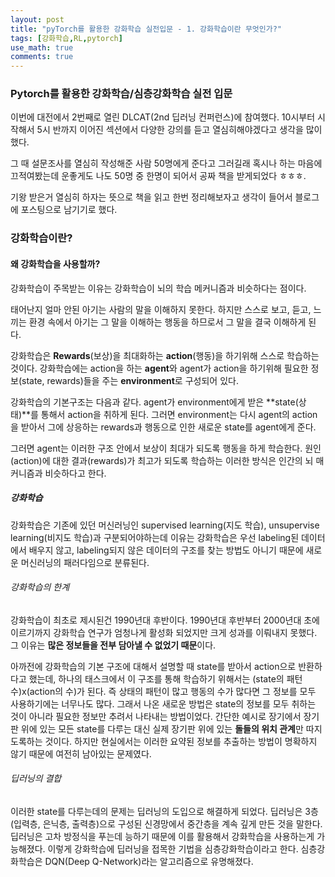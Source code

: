 ```yaml
---
layout: post
title: "pyTorch를 활용한 강화학습 실전입문 - 1. 강화학습이란 무엇인가?"
tags: [강화학습,RL,pytorch]
use_math: true
comments: true
---
```

### Pytorch를 활용한 강화학습/심층강화학습 실전 입문

이번에 대전에서 2번째로 열린 DLCAT(2nd 딥러닝 컨퍼런스)에 참여했다. 10시부터 시작해서 5시 반까지 이어진 섹션에서 다양한 강의를 듣고 열심히해야겠다고 생각을 많이했다.

그 때 설문조사를 열심히 작성해준 사람 50명에게 준다고 그러길래 혹시나 하는 마음에 끄적여봤는데 운좋게도 나도 50명 중 한명이 되어서 공짜 책을 받게되었다 ㅎㅎㅎ.

기왕 받은거 열심히 하자는 뜻으로 책을 읽고 한번 정리해보자고 생각이 들어서 블로그에 포스팅으로 남기기로 했다.

### 강화학습이란?

#### 왜 강화학습을 사용할까?

강화학습이 주목받는 이유는 강화학습이 뇌의 학습 메커니즘과 비슷하다는 점이다.

태어난지 얼마 안된 아기는 사람의 말을 이해하지 못한다. 하지만 스스로 보고, 듣고, 느끼는 환경 속에서 아기는 그 말을 이해하는 행동을 하므로서 그 말을 결국 이해하게 된다.

강화학습은 **Rewards**(보상)을 최대화하는 **action**(행동)을 하기위해 스스로 학습하는 것이다. 강화학습에는 action을 하는 **agent**와 agent가 action을 하기위해 필요한 정보(state, rewards)들을 주는 **environment**로 구성되어 있다.

강화학습의 기본구조는 다음과 같다. agent가 environment에게 받은 **state(상태)**를 통해서 action을 취하게 된다. 그러면 environment는 다시 agent의 action을 받아서 그에 상응하는 rewards과 행동으로 인한 새로운 state를 agent에게 준다.

그러면 agent는 이러한 구조 안에서 보상이 최대가 되도록 행동을 하게 학습한다. 원인(action)에 대한 결과(rewards)가 최고가 되도록 학습하는 이러한 방식은 인간의 뇌 매커니즘과 비슷하다고 한다.

##### 강화학습

강화학습은 기존에 있던 머신러닝인 supervised learning(지도 학습), unsupervise learning(비지도 학습)과 구분되어야하는데 이유는 강화학습은 우선 labeling된 데이터에서 배우지 않고, labeling되지 않은 데이터의 구조를 찾는 방법도 아니기 때문에 새로운 머신러닝의 패러다임으로 분류된다.

###### 강화학습의 한계

강화학습이 최초로 제시된건 1990년대 후반이다. 1990년대 후반부터 2000년대 초에 이르기까지 강화학습 연구가 엄청나게 활성화 되었지만 크게 성과를 이뤄내지 못했다. 그 이유는 **많은 정보들을 전부 담아낼 수 없었기 때문**이다.

아까전에 강화학습의 기본 구조에 대해서 설명할 때 state를 받아서 action으로 반환하다고 했는데, 하나의 태스크에서 이 구조를 통해 학습하기 위해서는 (state의 패턴 수)x(action의 수)가 된다. 즉 상태의 패턴이 많고 행동의 수가 많다면 그 정보를 모두 사용하기에는 너무나도 많다. 그래서 나온 새로운 방법은 state의 정보를 모두 취하는 것이 아니라 필요한 정보만 추려서 나타내는 방법이었다. 간단한 예시로 장기에서 장기판 위에 있는 모든 state를 다루는 대신 실제 장기판 위에 있는 **돌들의 위치 관계**만 따지도록하는 것이다. 하지만 현실에서는 이러한 요약된 정보를 추출하는 방법이 명확하지 않기 때문에 여전히 남아있는 문제였다.

###### 딥러닝의 결합

이러한 state를 다루는데의 문제는 딥러닝의 도입으로 해결하게 되었다. 딥러닝은 3층(입력층, 은닉층, 출력층)으로 구성된 신경망에서 중간층을 계속 깊게 만든 것을 말한다. 딥러닝은 고차 방정식을 푸는데 능하기 때문에 이를 활용해서 강화학습을 사용하는게 가능해졌다. 이렇게 강화학습에 딥러닝을 접목한 기법을 심층강화학습이라고 한다. 심층강화학습은 DQN(Deep Q-Network)라는 알고리즘으로 유명해졌다.
